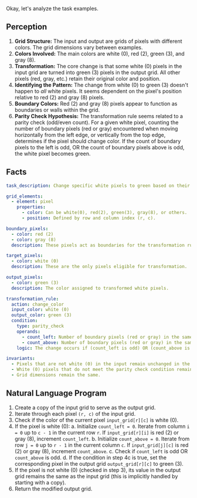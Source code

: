 Okay, let's analyze the task examples.

## Perception

1.  **Grid Structure:** The input and output are grids of pixels with different colors. The grid dimensions vary between examples.
2.  **Colors Involved:** The main colors are white (0), red (2), green (3), and gray (8).
3.  **Transformation:** The core change is that some white (0) pixels in the input grid are turned into green (3) pixels in the output grid. All other pixels (red, gray, etc.) retain their original color and position.
4.  **Identifying the Pattern:** The change from white (0) to green (3) doesn't happen to *all* white pixels. It seems dependent on the pixel's position relative to red (2) and gray (8) pixels.
5.  **Boundary Colors:** Red (2) and gray (8) pixels appear to function as boundaries or walls within the grid.
6.  **Parity Check Hypothesis:** The transformation rule seems related to a parity check (odd/even count). For a given white pixel, counting the number of boundary pixels (red or gray) encountered when moving horizontally from the left edge, or vertically from the top edge, determines if the pixel should change color. If the count of boundary pixels to the left is odd, OR the count of boundary pixels above is odd, the white pixel becomes green.

## Facts


```yaml
task_description: Change specific white pixels to green based on their position relative to boundary pixels (red or gray).

grid_elements:
  - element: pixel
    properties:
      - color: Can be white(0), red(2), green(3), gray(8), or others.
      - position: Defined by row and column index (r, c).

boundary_pixels:
  - color: red (2)
  - color: gray (8)
  description: These pixels act as boundaries for the transformation rule.

target_pixels:
  - color: white (0)
  description: These are the only pixels eligible for transformation.

output_pixels:
  - color: green (3)
  description: The color assigned to transformed white pixels.

transformation_rule:
  action: change_color
  input_color: white (0)
  output_color: green (3)
  condition:
    type: parity_check
    operands:
      - count_left: Number of boundary pixels (red or gray) in the same row, strictly to the left of the target pixel.
      - count_above: Number of boundary pixels (red or gray) in the same column, strictly above the target pixel.
    logic: The change occurs if (count_left is odd) OR (count_above is odd).

invariants:
  - Pixels that are not white (0) in the input remain unchanged in the output.
  - White (0) pixels that do not meet the parity check condition remain white (0) in the output.
  - Grid dimensions remain the same.
```


## Natural Language Program

1.  Create a copy of the input grid to serve as the output grid.
2.  Iterate through each pixel `(r, c)` of the input grid.
3.  Check if the color of the current pixel `input_grid[r][c]` is white (0).
4.  If the pixel is white (0):
    a.  Initialize `count_left = 0`. Iterate from column `i = 0` up to `c - 1` in the current row `r`. If `input_grid[r][i]` is red (2) or gray (8), increment `count_left`.
    b.  Initialize `count_above = 0`. Iterate from row `j = 0` up to `r - 1` in the current column `c`. If `input_grid[j][c]` is red (2) or gray (8), increment `count_above`.
    c.  Check if `count_left` is odd OR `count_above` is odd.
    d.  If the condition in step 4c is true, set the corresponding pixel in the output grid `output_grid[r][c]` to green (3).
5.  If the pixel is not white (0) (checked in step 3), its value in the output grid remains the same as the input grid (this is implicitly handled by starting with a copy).
6.  Return the modified output grid.